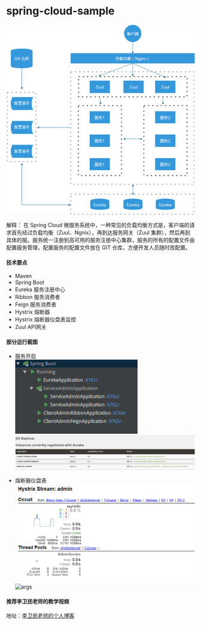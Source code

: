 # spring-cloud-sample
![示意图](images/ZuuI.png)

解释： 在 Spring Cloud 微服务系统中，一种常见的负载均衡方式是，客户端的请求首先经过负载均衡（Zuul、Ngnix），再到达服务网关（Zuul 集群），然后再到具体的服。服务统一注册到高可用的服务注册中心集群，服务的所有的配置文件由配置服务管理，配置服务的配置文件放在 GIT 仓库，方便开发人员随时改配置。
#### 技术要点
- Maven
- Spring Boot
- Eureka 服务注册中心
- Ribbon 服务消费者
- Feign 服务消费者 
- Hystrix 熔断器
- Hystrix 熔断器仪盘表监控
- ZuuI API网关

#### 部分运行截图
- 服务开启  
![server](images/service.png)  
![eureka](images/eureka.png)  

- 熔断器仪盘表  
![dashboard](images/hystrix_dashboard.PNG)
![args](http://blog.funtl.com:8080/assets/20171123110838020.png)


#### 推荐李卫民老师的教学视频
地址：[李卫民老师的个人博客](http://blog.funtl.com:8080/2018/04/07/contents/Java-%E5%BE%AE%E6%9C%8D%E5%8A%A1%E6%9E%B6%E6%9E%84/)